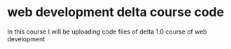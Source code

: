# web development delta course code

In this course I will be uploading code files of delta 1.0 course of web development
